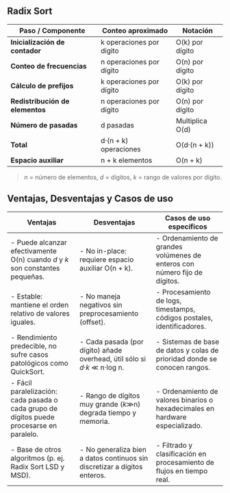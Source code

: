 ## Radix Sort

| Paso / Componente               | Conteo aproximado                | Notación            |
|---------------------------------|----------------------------------|---------------------|
| **Inicialización de contador**  | k operaciones por dígito         | O(k) por dígito     |
| **Conteo de frecuencias**       | n operaciones por dígito         | O(n) por dígito     |
| **Cálculo de prefijos**         | k operaciones por dígito         | O(k) por dígito     |
| **Redistribución de elementos** | n operaciones por dígito         | O(n) por dígito     |
| **Número de pasadas**           | d pasadas                        | Multiplica O(d)     |
| **Total**                       | d·(n + k) operaciones            | O(d·(n + k))        |
| **Espacio auxiliar**            | n + k elementos                  | O(n + k)            |

> _n_ = número de elementos, _d_ = dígitos, _k_ = rango de valores por dígito.


## Ventajas, Desventajas y Casos de uso

| Ventajas                                                                                             | Desventajas                                                                                           | Casos de uso específicos                                              |
|------------------------------------------------------------------------------------------------------|-------------------------------------------------------------------------------------------------------|------------------------------------------------------------------------|
| - Puede alcanzar efectivamente O(n) cuando _d_ y _k_ son constantes pequeñas.                         | - No in-place: requiere espacio auxiliar O(n + k).                                                   | - Ordenamiento de grandes volúmenes de enteros con número fijo de dígitos. |
| - Estable: mantiene el orden relativo de valores iguales.                                             | - No maneja negativos sin preprocesamiento (offset).                                                 | - Procesamiento de logs, timestamps, códigos postales, identificadores.   |
| - Rendimiento predecible, no sufre casos patológicos como QuickSort.                                  | - Cada pasada (por dígito) añade overhead, útil sólo si _d_·_k_ ≪ n·log n.                             | - Sistemas de base de datos y colas de prioridad donde se conocen rangos. |
| - Fácil paralelización: cada pasada o cada grupo de dígitos puede procesarse en paralelo.            | - Rango de dígitos muy grande (_k_≫n) degrada tiempo y memoria.                                     | - Ordenamiento de valores binarios o hexadecimales en hardware especializado. |
| - Base de otros algoritmos (p. ej. Radix Sort LSD y MSD).                                             | - No generaliza bien a datos continuos sin discretizar a dígitos enteros.                            | - Filtrado y clasificación en procesamiento de flujos en tiempo real.      |
